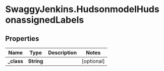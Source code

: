 # SwaggyJenkins.HudsonmodelHudsonassignedLabels

## Properties
Name | Type | Description | Notes
------------ | ------------- | ------------- | -------------
**_class** | **String** |  | [optional] 


